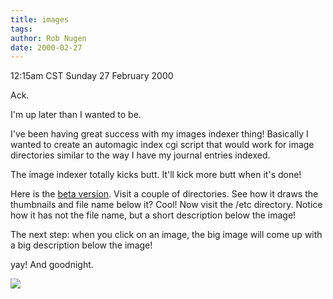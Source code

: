 ```yaml
---
title: images
tags: 
author: Rob Nugen
date: 2000-02-27
---
```


<title></title>
<p class=date>12:15am CST Sunday 27 February 2000</p>

<p>Ack.

<p>I'm up later than I wanted to be.

<p>I've been having great success with my images indexer thing!
Basically I wanted to create an automagic index cgi script that would
work for image directories similar to the way I have my journal
entries indexed.

<p>The image indexer totally kicks butt.  It'll kick more butt when it's done!

<p>Here is the <a href="/cgi-local/images.cgi">beta version</a>.
Visit a couple of directories.  See how it draws the thumbnails and
file name below it?  Cool!  Now visit the /etc directory.  Notice how
it has not the file name, but a short description below the image!

<p>The next step: when you click on an image, the big image will come
up with a big description below the image!

<p>yay!  And goodnight.

<p><img src='/images/rob/wL-ROB.gif'>

